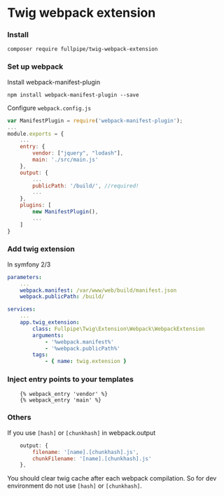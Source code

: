 # Twig webpack extension

### Install

`composer require fullpipe/twig-webpack-extension`

### Set up webpack
Install webpack-manifest-plugin

```
npm install webpack-manifest-plugin --save
```

Configure `webpack.config.js`

```js
var ManifestPlugin = require('webpack-manifest-plugin');
...
module.exports = {
    ...
    entry: {
        vendor: ["jquery", "lodash"],
        main: './src/main.js'
    },
    output: {
        ...
        publicPath: '/build/', //required!
        ...
    },
    plugins: [
        new ManifestPlugin(),
        ...
    ]
}
```

### Add twig extension

In symfony 2/3

```yaml
parameters:
    ...
    webpack.manifest: /var/www/web/build/manifest.json
    webpack.publicPath: /build/

services:
    ...
    app.twig_extension:
        class: Fullpipe\Twig\Extension\Webpack\WebpackExtension
        arguments:
            - '%webpack.manifest%'
            - '%webpack.publicPath%'
        tags:
            - { name: twig.extension }
```

### Inject entry points to your templates

```twig
    {% webpack_entry 'vendor' %}
    {% webpack_entry 'main' %}
```

### Others
If you use `[hash]` or `[chunkhash]` in webpack.output

```js
    output: {
        filename: '[name].[chunkhash].js',
        chunkFilename: '[name].[chunkhash].js'
    },
```

You should clear twig cache after each webpack compilation.
So for dev environment do not use `[hash]` or `[chunkhash]`.
